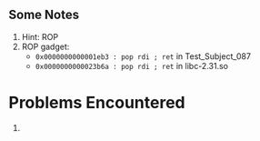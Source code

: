 ## Some Notes
1. Hint: ROP
2. ROP gadget:
    - `0x0000000000001eb3 : pop rdi ; ret` in Test_Subject_087
    - `0x0000000000023b6a : pop rdi ; ret` in libc-2.31.so

# Problems Encountered
1. 
